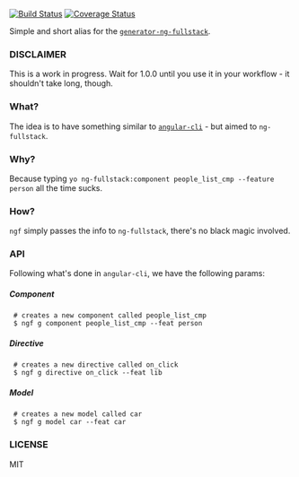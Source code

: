 [![Build Status](https://travis-ci.org/ericmdantas/ngf.svg?branch=master)](https://travis-ci.org/ericmdantas/ngf)
[![Coverage Status](https://coveralls.io/repos/github/ericmdantas/ngf/badge.svg?branch=master)](https://coveralls.io/github/ericmdantas/ngf?branch=master)

Simple and short alias for the [`generator-ng-fullstack`](https://github.com/ericmdantas/generator-ng-fullstack).

### DISCLAIMER

This is a work in progress. Wait for 1.0.0 until you use it in your workflow - it shouldn't take long, though.

### What?

The idea is to have something similar to [`angular-cli`](https://github.com/angular/angular-cli) - but aimed to `ng-fullstack`.

### Why?

Because typing `yo ng-fullstack:component people_list_cmp --feature person` all the time sucks.

### How?

`ngf` simply passes the info to `ng-fullstack`, there's no black magic involved.

### API

Following what's done in `angular-cli`, we have the following params:


##### Component
```shell
 # creates a new component called people_list_cmp
 $ ngf g component people_list_cmp --feat person
```

##### Directive
```shell
 # creates a new directive called on_click
 $ ngf g directive on_click --feat lib
```

##### Model
```shell
 # creates a new model called car
 $ ngf g model car --feat car
```

### LICENSE

MIT
